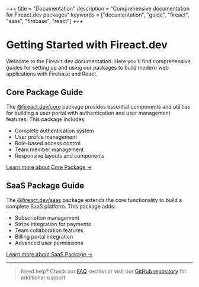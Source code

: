 +++
title = "Documentation"
description = "Comprehensive documentation for Fireact.dev packages"
keywords = ["documentation", "guide", "fireact", "saas", "firebase", "react"]
+++

# Getting Started with Fireact.dev

Welcome to the Fireact.dev documentation. Here you'll find comprehensive guides for setting up and using our packages to build modern web applications with Firebase and React.

## Core Package Guide

The [@fireact.dev/core](/docs-core/) package provides essential components and utilities for building a user portal with authentication and user management features. This package includes:

* Complete authentication system
* User profile management
* Role-based access control
* Team member management
* Responsive layouts and components

[Learn more about Core Package →](/docs-core/)

## SaaS Package Guide

The [@fireact.dev/saas](/docs-saas/) package extends the core functionality to build a complete SaaS platform. This package adds:

* Subscription management
* Stripe integration for payments
* Team collaboration features
* Billing portal integration
* Advanced user permissions

[Learn more about SaaS Package →](/docs-saas/)

---

> Need help? Check our [FAQ](/faq/) section or visit our [GitHub repository](https://github.com/fireact-dev/main) for additional support.
